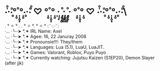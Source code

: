
# ‧̍̊·̊‧̥°̩̥˚̩̩̥͙°̩̥‧̥·̊‧̍̊ ♡ °̩̥˚̩̩̥͙°̩̥ ·͙*̩̩͙˚̩̥̩̥*̩̩̥͙·̩̩̥͙*̩̩̥͙˚̩̥̩̥*̩̩͙‧͙ °̩̥˚̩̩̥͙°̩̥ ♡ ‧̍̊·̊‧̥°̩̥˚̩̩̥͙°̩̥‧̥·̊‧̍̊\

 . ° ✧ ° .  . ° ✧ °. ° ✧ °  :¨·.·¨: \
·... ·╰┈➤ °.✦ IRL Name: Axel\
  ·... ·╰┈➤ °.✦ Agee: 16, 22 Januray 2008\
    ·... ·╰┈➤ °.✦ Pronounsie!!!: They/them\
      ·... ·╰┈➤ °.✦ Languages: Lua (5.1), LuaU, LuaJIT.\
        ·... ·╰┈➤ °.✦ Games: Valorant, Roblox, Puyo Puyo\
          ·... ·╰┈➤ °.✦ Currently watching: Jujutsu Kaizen (S1EP20), Demon Slayer (after jjk)

